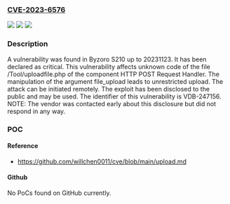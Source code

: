 ### [CVE-2023-6576](https://cve.mitre.org/cgi-bin/cvename.cgi?name=CVE-2023-6576)
![](https://img.shields.io/static/v1?label=Product&message=S210&color=blue)
![](https://img.shields.io/static/v1?label=Version&message=%3D%2020231123%20&color=brighgreen)
![](https://img.shields.io/static/v1?label=Vulnerability&message=CWE-434%20Unrestricted%20Upload&color=brighgreen)

### Description

A vulnerability was found in Byzoro S210 up to 20231123. It has been declared as critical. This vulnerability affects unknown code of the file /Tool/uploadfile.php of the component HTTP POST Request Handler. The manipulation of the argument file_upload leads to unrestricted upload. The attack can be initiated remotely. The exploit has been disclosed to the public and may be used. The identifier of this vulnerability is VDB-247156. NOTE: The vendor was contacted early about this disclosure but did not respond in any way.

### POC

#### Reference
- https://github.com/willchen0011/cve/blob/main/upload.md

#### Github
No PoCs found on GitHub currently.

